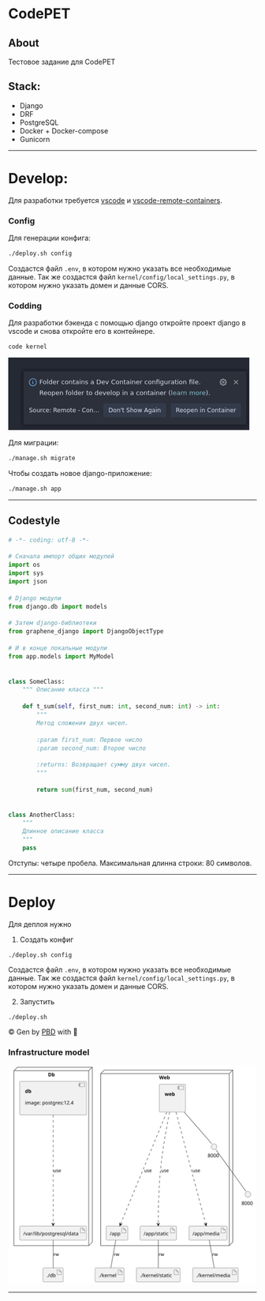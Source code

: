 # CodePET

## About
Тестовое задание для CodePET

## Stack:
* Django
* DRF
* PostgreSQL
* Docker + Docker-compose
* Gunicorn
---
# Develop:

Для разработки требуется [vscode](https://code.visualstudio.com/) и [vscode-remote-containers](https://code.visualstudio.com/docs/remote/containers).

### Config
Для генерации конфига:
```bash
./deploy.sh config
```
Создастся файл `.env`, в котором нужно указать все необходимые данные. Так же создастся файл `kernel/config/local_settings.py`, в котором нужно указать домен и данные CORS.


### Codding

Для разработки бэкенда с помощью django откройте проект django в vscode и снова откройте его в контейнере.


```bash
code kernel
```

![reopen](https://github.com/lyaguxafrog/python-backend-devcontainers/blob/release/docs/pics/reopen.png?raw=true)

Для миграции:
```bash
./manage.sh migrate
```

Чтобы создать новое djangо-приложение:
```bash
./manage.sh app
```
---

## Codestyle
```python
# -*- coding: utf-8 -*-

# Сначала импорт общих модулей
import os
import sys
import json

# Django модули
from django.db import models

# Затем django-библиотеки
from graphene_django import DjangoObjectType

# И в конце локальные модули
from app.models import MyModel


class SomeClass:
    """ Описание класса """

    def t_sum(self, first_num: int, second_num: int) -> int:
        """
        Метод сложения двух чисел.

        :param first_num: Первое число
        :param second_num: Второе число

        :returns: Возвращает сумму двух чисел.
        """

        return sum(first_num, second_num)


class AnotherClass:
    """
    Длинное описание класса
    """
    pass
```
Отступы: четыре пробела. Максимальная длинна строки: 80 символов.




---
# Deploy

Для деплоя нужно

1. Создать конфиг
```
./deploy.sh config
```
Создастся файл `.env`, в котором нужно указать все необходимые данные. Так же создастся файл `kernel/config/local_settings.py`, в котором нужно указать домен и данные CORS.

2. Запустить
```
./deploy.sh 
```




&copy; Gen by [PBD](https://gitub.com/lyaguxafrog/python-backend-devcontainers) with 💚

### Infrastructure model
![Infrastructure main model](.infragenie/infrastructure_main_model.svg)

---
